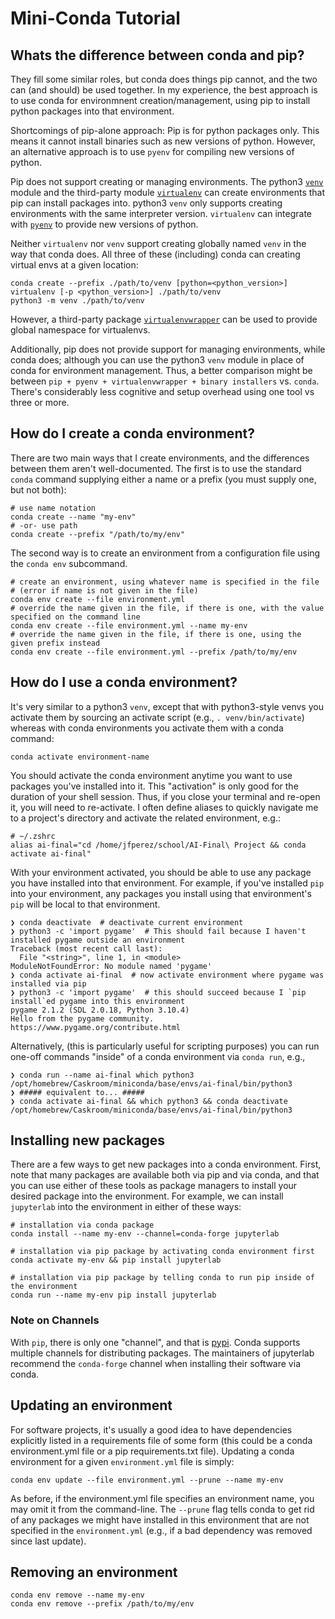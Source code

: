 # Mini-Conda Tutorial

## Whats the difference between conda and pip?

They fill some similar roles, but conda does things pip cannot, and the two can (and should) be used together. In my experience, the best approach is to use conda for environmnent creation/management, using pip to install python packages into that environment.

Shortcomings of pip-alone approach:
Pip is for python packages only. This means it cannot install binaries such as new versions of python. However, an alternative approach is to use `pyenv` for compiling new versions of python.

Pip does not support creating or managing environments. The python3 [`venv`](https://docs.python.org/3/library/venv.html) module and the third-party module [`virtualenv`](https://virtualenv.pypa.io/en/latest/) can create environments that pip can install packages into. python3 `venv` only supports creating environments with the same interpreter version. `virtualenv` can integrate with [`pyenv`](https://github.com/pyenv/pyenv) to provide new versions of python.

Neither `virtualenv` nor `venv` support creating globally named `venv` in the way that conda does. All three of these (including) conda can creating virtual envs at a given location:
```console
conda create --prefix ./path/to/venv [python=<python_version>]
virtualenv [-p <python_version>] ./path/to/venv
python3 -m venv ./path/to/venv
```
However, a third-party package [`virtualenvwrapper`]( https://virtualenvwrapper.readthedocs.io/en/latest/) can be used to provide global namespace for virtualenvs.

Additionally, pip does not provide support for managing environments, while conda does; although you can use the python3 `venv` module in place of conda for environment management. Thus, a better comparison might be between `pip + pyenv + virtualenvwrapper + binary installers` vs. `conda`. There's considerably less cognitive and setup overhead using one tool vs three or more.

## How do I create a conda environment?
There are two main ways that I create environments, and the differences between them aren't well-documented. The first is to use the standard `conda` command supplying either a name or a prefix (you must supply one, but not both):
```console
# use name notation
conda create --name "my-env"
# -or- use path
conda create --prefix "/path/to/my/env"
```

The second way is to create an environment from a configuration file using the `conda env` subcommand.
```console
# create an environment, using whatever name is specified in the file
# (error if name is not given in the file)
conda env create --file environment.yml
# override the name given in the file, if there is one, with the value specified on the command line
conda env create --file environment.yml --name my-env
# override the name given in the file, if there is one, using the given prefix instead
conda env create --file environment.yml --prefix /path/to/my/env
```

## How do I use a conda environment?
It's very similar to a python3 `venv`, except that with python3-style venvs you activate them by sourcing an activate script (e.g., `. venv/bin/activate`) whereas with conda environments you activate them with a conda command:
```console
conda activate environment-name
```

You should activate the conda environment anytime you want to use packages you've installed into it. This "activation" is only good for the duration of your shell session. Thus, if you close your terminal and re-open it, you will need to re-activate. I often define aliases to quickly navigate me to a project's directory and activate the related environment, e.g.:
```console
# ~/.zshrc
alias ai-final="cd /home/jfperez/school/AI-Final\ Project && conda activate ai-final"
```

With your environment activated, you should be able to use any package you have installed into that environment. For example, if you've installed `pip` into your environment, any packages you install using that environment's `pip` will be local to that environment.

```console
❯ conda deactivate  # deactivate current environment
❯ python3 -c 'import pygame'  # This should fail because I haven't installed pygame outside an environment
Traceback (most recent call last):
  File "<string>", line 1, in <module>
ModuleNotFoundError: No module named 'pygame'
❯ conda activate ai-final  # now activate environment where pygame was installed via pip
❯ python3 -c 'import pygame'  # this should succeed because I `pip install`ed pygame into this environment
pygame 2.1.2 (SDL 2.0.18, Python 3.10.4)
Hello from the pygame community. https://www.pygame.org/contribute.html
```

Alternatively, (this is particularly useful for scripting purposes) you can run one-off commands "inside" of a conda environment via `conda run`, e.g.,
```console
❯ conda run --name ai-final which python3
/opt/homebrew/Caskroom/miniconda/base/envs/ai-final/bin/python3
❯ ##### equivalent to... #####
❯ conda activate ai-final && which python3 && conda deactivate
/opt/homebrew/Caskroom/miniconda/base/envs/ai-final/bin/python3
```

## Installing new packages
There are a few ways to get new packages into a conda environment. First, note that many packages are available both via pip and via conda, and that you can use either of these tools as package managers to install your desired package into the environment. For example, we can install `jupyterlab` into the environment in either of these ways:
```
# installation via conda package
conda install --name my-env --channel=conda-forge jupyterlab

# installation via pip package by activating conda environment first
conda activate my-env && pip install jupyterlab

# installation via pip package by telling conda to run pip inside of the environment
conda run --name my-env pip install jupyterlab
```

### Note on Channels
With `pip`, there is only one "channel", and that is [pypi](https://pypi.org/). Conda supports multiple channels for distributing packages. The maintainers of jupyterlab recommend the `conda-forge` channel when installing their software via conda.


## Updating an environment
For software projects, it's usually a good idea to have dependencies explicitly listed in a requirements file of some form (this could be a conda environment.yml file or a pip requirements.txt file). Updating a conda environment for a given `environment.yml` file is simply:
```
conda env update --file environment.yml --prune --name my-env
```
As before, if the environment.yml file specifies an environment name, you may omit it from the command-line. The `--prune` flag tells conda to get rid of any packages we might have installed in this environment that are not specified in the `environment.yml` (e.g., if a bad dependency was removed since last update).

## Removing an environment
```
conda env remove --name my-env
conda env remove --prefix /path/to/my/env
```